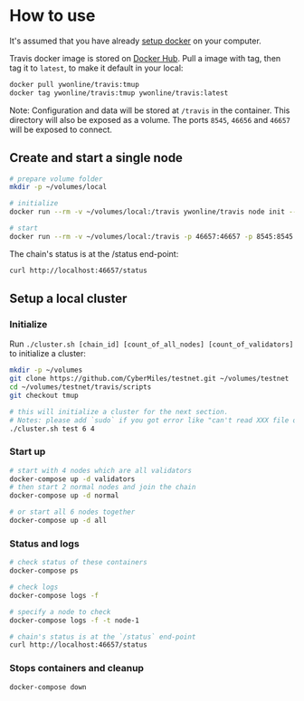 # How to use

It's assumed that you have already [setup docker](https://docs.docker.com/install/) on your computer.

Travis docker image is stored on [Docker Hub](https://hub.docker.com/r/ywonline/travis/tags/). Pull a image with tag, then tag it to `latest`, to make it default in your local:

```sh
docker pull ywonline/travis:tmup
docker tag ywonline/travis:tmup ywonline/travis:latest
```

Note: Configuration and data will be stored at `/travis` in the container. This directory will also be exposed as a volume. The ports `8545`, `46656` and `46657` will be exposed to connect.

## Create and start a single node

```sh
# prepare volume folder
mkdir -p ~/volumes/local

# initialize
docker run --rm -v ~/volumes/local:/travis ywonline/travis node init --home=/travis

# start
docker run --rm -v ~/volumes/local:/travis -p 46657:46657 -p 8545:8545 ywonline/travis node start --home=/travis
```

The chain's status is at the /status end-point:

```sh
curl http://localhost:46657/status
```

## Setup a local cluster

### Initialize

Run `./cluster.sh [chain_id] [count_of_all_nodes] [count_of_validators]` to initialize a cluster:

```sh
mkdir -p ~/volumes
git clone https://github.com/CyberMiles/testnet.git ~/volumes/testnet
cd ~/volumes/testnet/travis/scripts
git checkout tmup

# this will initialize a cluster for the next section.
# Notes: please add `sudo` if you got error like "can't read XXX file or directory ..."
./cluster.sh test 6 4
```

### Start up

```sh
# start with 4 nodes which are all validators
docker-compose up -d validators
# then start 2 normal nodes and join the chain
docker-compose up -d normal

# or start all 6 nodes together
docker-compose up -d all
```

### Status and logs

```sh
# check status of these containers
docker-compose ps

# check logs
docker-compose logs -f

# specify a node to check
docker-compose logs -f -t node-1

# chain's status is at the `/status` end-point
curl http://localhost:46657/status
```

### Stops containers and cleanup

```sh
docker-compose down
```

